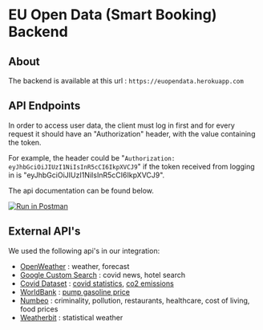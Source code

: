 # EU Open Data (Smart Booking) Backend

## About
The backend is available at this url : `https://euopendata.herokuapp.com`

## API Endpoints
In order to access user data, the client must log in first and for every request it should have an "Authorization" header, with the value containing the token.

For example, the header could be "`Authorization: eyJhbGciOiJIUzI1NiIsInR5cCI6IkpXVCJ9`" if the token received from logging in is "eyJhbGciOiJIUzI1NiIsInR5cCI6IkpXVCJ9".

The api documentation can be found below.

[![Run in Postman](https://run.pstmn.io/button.svg)](https://app.getpostman.com/run-collection/12026756-642d65c4-1d99-4a70-b5fd-ea392ac1084c?action=collection%2Ffork&collection-url=entityId%3D12026756-642d65c4-1d99-4a70-b5fd-ea392ac1084c%26entityType%3Dcollection)

## External API's

We used the following api's in our integration:

* [OpenWeather](https://openweathermap.org/api) : weather, forecast
* [Google Custom Search](https://developers.google.com/custom-search?) : covid news, hotel search
* [Covid Dataset](https://covid.ourworldindata.org/data/owid-covid-data.csv) : [covid statistics](https://covid.ourworldindata.org/data/owid-covid-data.csv), [co2 emissions](https://ourworldindata.org/grapher/annual-co2-emissions-per-country)
* [WorldBank](https://data.worldbank.org) : [pump gasoline price](https://ourworldindata.org/grapher/annual-co2-emissions-per-country)  
* [Numbeo](https://www.numbeo.com) : criminality, pollution, restaurants, healthcare, cost of living, food prices
* [Weatherbit](https://api.weatherbit.io) : statistical weather
